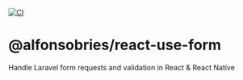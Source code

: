 [![CI](https://github.com/alfonsobries/react-use-form/actions/workflows/test.yaml/badge.svg)](https://github.com/alfonsobries/react-use-form/actions/workflows/test.yaml)

# @alfonsobries/react-use-form

Handle Laravel form requests and validation in React &amp; React Native

